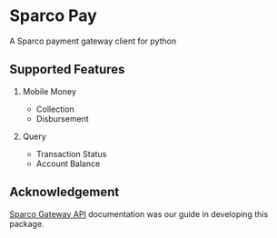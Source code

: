 # Sparco Pay

A Sparco payment gateway client for python

## Supported Features

1. Mobile Money

   - Collection
   - Disbursement

2. Query
   - Transaction Status
   - Account Balance

## Acknowledgement

[Sparco Gateway API](https://documenter.getpostman.com/view/688123/T17M6k2j) documentation was our guide in developing this package.

